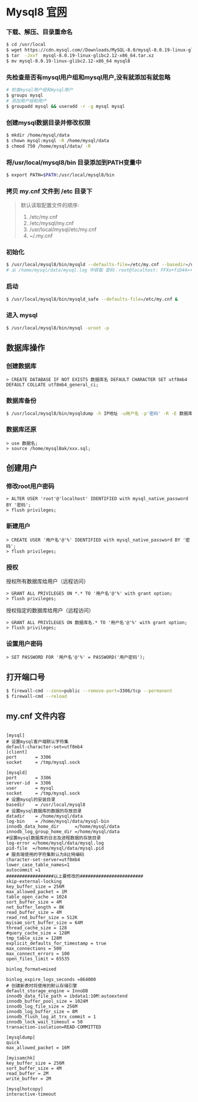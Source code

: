 # Mysql8 [官网](https://dev.mysql.com/downloads/mysql/)
### 下载、解压、目录重命名
```bash
$ cd /usr/local
$ wget https://cdn.mysql.com//Downloads/MySQL-8.0/mysql-8.0.19-linux-glibc2.12-x86_64.tar.xz
$ tar  -Jxvf  mysql-8.0.19-linux-glibc2.12-x86_64.tar.xz
$ mv mysql-8.0.19-linux-glibc2.12-x86_64 mysql8
```

### 先检查是否有mysql用户组和mysql用户,没有就添加有就忽略
```bash
# 检查mysql用户组和mysql用户
$ groups mysql
# 添加用户组和用户
$ groupadd mysql && useradd -r -g mysql mysql
```

### 创建mysql数据目录并修改权限
```bash
$ mkdir /home/mysql/data
$ chown mysql:mysql -R /home/mysql/data
$ chmod 750 /home/mysql/data/ -R
```

### 将/usr/local/mysql8/bin 目录添加到PATH变量中
```bash
$ export PATH=$PATH:/usr/local/mysql8/bin
```

### 拷贝 my.cnf 文件到 /etc 目录下

> 默认读取配置文件的顺序:
> 1. /etc/my.cnf
> 2. /etc/mysql/my.cnf
> 3. /usr/local/mysql/etc/my.cnf
> 4. ~/.my.cnf

### 初始化
```bash
$ /usr/local/mysql8/bin/mysqld --defaults-file=/etc/my.cnf --basedir=/usr/local/mysql8 --datadir=/home/mysql/data --user=mysql --initialize
# 从 /home/mysql/data/mysql.log 中获取 密码：root@localhost: FFXu+fiD44>+
```


### 启动
```bash
$ /usr/local/mysql8/bin/mysqld_safe --defaults-file=/etc/my.cnf &
```

### 进入 mysql
```bash
$ /usr/local/mysql8/bin/mysql -uroot -p
```


## 数据库操作
### 创建数据库
```mysql
> CREATE DATABASE IF NOT EXISTS 数据库名 DEFAULT CHARACTER SET utf8mb4 DEFAULT COLLATE utf8mb4_general_ci;
```

### 数据库备份
```bash
$ /usr/local/mysql8/bin/mysqldump -h IP地址 -u用户名 -p'密码' -R -E 数据库名 > /home/mysqlBak/数据库名_bak_`date +"%Y%m%d_%H%M%S"`.sql
```

### 数据库还原
```mysql
> use 数据名; 
> source /home/mysqlBak/xxx.sql;
```

## 创建用户
### 修改root用户密码
```mysql
> ALTER USER 'root'@'localhost' IDENTIFIED with mysql_native_password BY '密码'; 
> flush privileges;
```

### 新建用户
```mysql
> CREATE USER '用户名'@'%' IDENTIFIED with mysql_native_password BY '密码'; 
> flush privileges;
```

### 授权

授权所有数据库给用户（远程访问）
```mysql
> GRANT ALL PRIVILEGES ON *.* TO '用户名'@'%' with grant option;
> flush privileges;
```

授权指定的数据库给用户（远程访问）
```mysql
> GRANT ALL PRIVILEGES ON 数据库名.* TO '用户名'@'%' with grant option;
> flush privileges;
```

### 设置用户密码
```mysql
> SET PASSWORD FOR '用户名'@'%' = PASSWORD('用户密码');
```



## 打开端口号
```bash
$ firewall-cmd --zone=public --remove-port=3306/tcp --permanent
$ firewall-cmd --reload
```

## my.cnf 文件内容
```properties

[mysql]
# 设置mysql客户端默认字符集
default-character-set=utf8mb4
[client]
port       = 3306
socket     = /tmp/mysql.sock
 
[mysqld]
port       = 3306
server-id  = 3306
user       = mysql
socket     = /tmp/mysql.sock
# 设置mysql的安装目录
basedir    = /usr/local/mysql8
# 设置mysql数据库的数据的存放目录
datadir    = /home/mysql/data
log-bin    = /home/mysql/data/mysql-bin
innodb_data_home_dir      =/home/mysql/data
innodb_log_group_home_dir =/home/mysql/data
#设置mysql数据库的日志及进程数据的存放目录
log-error =/home/mysql/data/mysql.log
pid-file  =/home/mysql/data/mysql.pid
# 服务端使用的字符集默认为8比特编码
character-set-server=utf8mb4
lower_case_table_names=1
autocommit =1
##################以上要修改的########################
skip-external-locking
key_buffer_size = 256M
max_allowed_packet = 1M
table_open_cache = 1024
sort_buffer_size = 4M
net_buffer_length = 8K
read_buffer_size = 4M
read_rnd_buffer_size = 512K
myisam_sort_buffer_size = 64M
thread_cache_size = 128
#query_cache_size = 128M
tmp_table_size = 128M
explicit_defaults_for_timestamp = true
max_connections = 500
max_connect_errors = 100
open_files_limit = 65535
 
binlog_format=mixed
 
binlog_expire_logs_seconds =864000
# 创建新表时将使用的默认存储引擎
default_storage_engine = InnoDB
innodb_data_file_path = ibdata1:10M:autoextend
innodb_buffer_pool_size = 1024M
innodb_log_file_size = 256M
innodb_log_buffer_size = 8M
innodb_flush_log_at_trx_commit = 1
innodb_lock_wait_timeout = 50
transaction-isolation=READ-COMMITTED
 
[mysqldump]
quick
max_allowed_packet = 16M
 
[myisamchk]
key_buffer_size = 256M
sort_buffer_size = 4M
read_buffer = 2M
write_buffer = 2M
 
[mysqlhotcopy]
interactive-timeout
```
